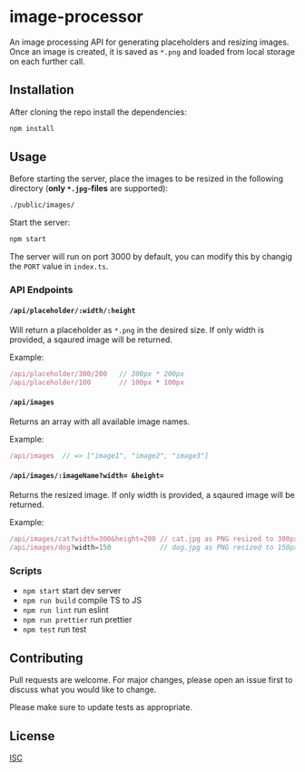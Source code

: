 # image-processor

An image processing API for generating placeholders and resizing images. Once an image is created, it is saved as `*.png` and loaded from local storage on each further call.

## Installation

After cloning the repo install the dependencies:

```bash
npm install
```

## Usage

Before starting the server, place the images to be resized in the following directory (**only `*.jpg`-files** are supported):

```bash
./public/images/
```

Start the server:

```bash
npm start
```

The server will run on port 3000 by default, you can modify this by changig the `PORT` value in `index.ts`.

### API Endpoints

#### `/api/placeholder/:width/:height`

Will return a placeholder as `*.png` in the desired size. If only width is provided, a sqaured image will be returned.

Example:

```javascript
/api/placeholder/300/200   // 300px * 200px
/api/placeholder/100       // 100px * 100px
```

#### `/api/images`

Returns an array with all available image names.

Example:

```javascript
/api/images  // => ["image1", "image2", "image3"]
```

#### `/api/images/:imageName?width= &height= `

Returns the resized image. If only width is provided, a sqaured image will be returned.

Example:

```javascript
/api/images/cat?width=300&height=200 // cat.jpg as PNG resized to 300px * 200px
/api/images/dog?width=150            // dog.jpg as PNG resized to 150px * 150px
```

### Scripts

-   `npm start` start dev server
-   `npm run build` compile TS to JS
-   `npm run lint` run eslint
-   `npm run prettier` run prettier
-   `npm test` run test

## Contributing

Pull requests are welcome. For major changes, please open an issue first to discuss what you would like to change.

Please make sure to update tests as appropriate.

## License

[ISC](https://choosealicense.com/licenses/isc/)
